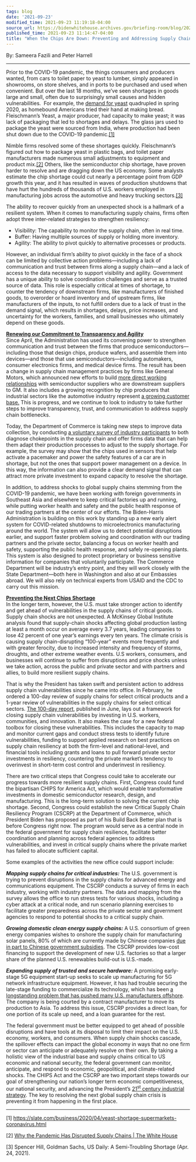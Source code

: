 ```yaml
---
tags: blog
date: '2021-09-23'
modified_time: 2021-09-23 11:19:18-04:00
source_url: https://bidenwhitehouse.archives.gov/briefing-room/blog/2021/09/23/when-the-chips-are-down-preventing-and-addressing-supply-chain-disruptions/
published_time: 2021-09-23 11:14:47-04:00
title: "When the Chips Are Down: Preventing and Addressing Supply Chain\_Disruptions"
---
```

 
By: Sameera Fazili and Peter Harrell

------------------------------------------------------------------------

Prior to the COVID-19 pandemic, the things consumers and producers
wanted, from cars to toilet paper to yeast to lumber, simply appeared in
showrooms, on store shelves, and in ports to be purchased and used when
convenient. But over the last 18 months, we’ve seen shortages in goods
large and small, often due to surprisingly small causes and hidden
vulnerabilities.  For example, the [demand for
yeast](https://www.usatoday.com/story/money/food/2020/04/23/coronavirus-pantry-baking-yeast-shortage/3004274001/)
quadrupled in spring 2020, as homebound Americans tried their hand at
making bread. Fleischmann’s Yeast, a major producer, had capacity to
make yeast; it was lack of packaging that led to shortages and delays.
The glass jars used to package the yeast were sourced from India, where
production had been shut down due to the COVID-19 pandemic.[\[1\]](#1)

Nimble firms resolved some of these shortages quickly. Fleischmann’s
figured out how to package yeast in plastic bags, and toilet paper
manufacturers made numerous small adjustments to equipment and product
mix.[\[2\]](#2) Others, like the semiconductor chip shortage, have
proven harder to resolve and are dragging down the US economy. Some
analysts estimate the chip shortage could cut nearly a percentage point
from GDP growth this year, and it has resulted in waves of production
shutdowns that have hurt the hundreds of thousands of U.S. workers
employed in manufacturing jobs across the automotive and heavy trucking
sectors.[\[3\]](#3)

The ability to recover quickly from an unexpected shock is a hallmark of
a resilient system. When it comes to manufacturing supply chains, firms
often adopt three inter-related strategies to strengthen resiliency:

-   Visibility: The capability to monitor the supply chain, often in
    real time.
-   Buffer: Having multiple sources of supply or holding more inventory.
-   Agility: The ability to pivot quickly to alternative processes or
    products.

However, an individual firm’s ability to pivot quickly in the face of a
shock can be limited by collective action problems—including a lack of
communication and trust between firms along a supply chain—and a lack of
access to the data necessary to support visibility and agility.
Government has a unique ability to solve coordination challenges and
serve as a trusted source of data. This role is especially critical at
times of shortage, to counter the tendency of downstream firms, like
manufacturers of finished goods, to overorder or hoard inventory and of
upstream firms, like manufacturers of the inputs, to not fulfill orders
due to a lack of trust in the demand signal, which results in shortages,
delays, price increases, and uncertainty for the workers, families, and
small businesses who ultimately depend on these goods.  

****<u>Renewing our Commitment to Transparency and Agility</u>****  
Since April, the Administration has used its convening power to
strengthen communication and trust between the firms that produce
semiconductors—including those that design chips, produce wafers, and
assemble them into devices—and those that use semiconductors—including
automakers, consumer electronics firms, and medical device firms. The
result has been a change in supply chain management practices by firms
like General Motors, which announced new efforts to build [more direct
working
relationships](https://www.reuters.com/business/autos-transportation/barra-gm-will-make-substantial-shifts-supply-chain-over-chips-2021-09-17/)
with semiconductor suppliers who are downstream suppliers to GM. It also
includes a growing recognition by chip producers that industrial sectors
like the automotive industry represent [a growing customer
base.](https://www.reuters.com/business/autos-transportation/intel-says-it-will-reserve-ireland-chip-factory-capacity-automakers-2021-09-07/)
This is progress, and we continue to look to industry to take further
steps to improve transparency, trust, and communication to address
supply chain bottlenecks.  

Today, the Department of Commerce is taking new steps to improve data
collection, by conducting [a voluntary survey of industry
participants](https://www.federalregister.gov/public-inspection/2021-20348/risks-in-the-semiconductor-supply-chain)
to both diagnose chokepoints in the supply chain and offer firms data
that can help them adapt their production processes to adjust to the
supply shortage. For example, the survey may show that the chips used in
sensors that help activate a pacemaker and power the safety features of
a car are in shortage, but not the ones that support power management on
a device. In this way, the information can also provide a clear demand
signal that can attract more private investment to expand capacity to
resolve the shortage.  

In addition, to address shocks to global supply chains stemming from the
COVID-19 pandemic, we have been working with foreign governments in
Southeast Asia and elsewhere to keep critical factories up and running,
while putting worker health and safety and the public health response of
our trading partners at the center of our efforts. The Biden-Harris
Administration is building on this work by standing up a new early alert
system for COVID-related shutdowns to microelectronics manufacturing
around the world. The system will allow us to detect potential
disruptions earlier, and support faster problem solving and coordination
with our trading partners and the private sector, balancing a focus on
worker health and safety, supporting the public health response, and
safely re-opening plants. This system is also designed to protect
proprietary or business sensitive information for companies that
voluntarily participate. The Commerce Department will be industry’s
entry point, and they will work closely with the State Department—both
here in Washington and also at our Embassies abroad. We will also rely
on technical experts from USAID and the CDC to carry out this mission.

**<u>Preventing the Next Chips Shortage</u>**  
In the longer term, however, the U.S. must take stronger action to
identify and get ahead of vulnerabilities in the supply chains of
critical goods. Supply chain shocks are not unexpected. A McKinsey
Global Institute analysis found that supply-chain shocks affecting
global production lasting at least a month occur on average every 3.7
years, leading companies to lose 42 percent of one year’s earnings every
ten years. The climate crisis is causing supply chain-disrupting
“100-year” events more frequently and with greater ferocity, due to
increased intensity and frequency of storms, droughts, and other extreme
weather events. U.S workers, consumers, and businesses will continue to
suffer from disruptions and price shocks unless we take action, across
the public and private sector and with partners and allies, to build
more resilient supply chains.  

That is why the President has taken swift and persistent action to
address supply chain vulnerabilities since he came into office. In
February, he ordered a 100-day review of supply chains for select
critical products and a 1-year review of vulnerabilities in the supply
chains for select critical sectors. [The 100-day
report](https://bidenwhitehouse.archives.gov/wp-content/uploads/2021/06/100-day-supply-chain-review-report.pdf),
published in June, lays out a framework for closing supply chain
vulnerabilities by investing in U.S. workers, communities, and
innovation. It also makes the case for a new federal toolbox for closing
these vulnerabilities. This includes the capacity to map and monitor
current gaps and conduct stress tests to identify future
vulnerabilities, funding to support applied research on best practices
on supply chain resiliency at both the firm-level and national-level,
and financial tools including grants and loans to pull forward private
sector investments in resiliency, countering the private market’s
tendency to overinvest in short-term cost control and underinvest in
resiliency.  

There are two critical steps that Congress could take to accelerate our
progress towards more resilient supply chains. First, Congress could
fund the bipartisan CHIPS for America Act, which would enable
transformative investments in domestic semiconductor research, design,
and manufacturing. This is the long-term solution to solving the current
chip shortage. Second, Congress could establish the new Critical Supply
Chain Resiliency Program (CSCRP) at the Department of Commerce, which
President Biden has proposed as part of his Build Back Better plan that
is before Congress right now. The program would serve as a central node
in the federal government for supply chain resilience, facilitate better
coordination and planning across federal agencies to address
vulnerabilities, and invest in critical supply chains where the private
market has failed to allocate sufficient capital.  

Some examples of the activities the new office could support include:

***Mapping supply chains for critical industries:*** The U.S. government
is trying to prevent disruptions in the supply chains for advanced
energy and communications equipment. The CSCRP conducts a survey of
firms in each industry, working with industry partners. The data and
mapping from the survey allows the office to run stress tests for
various shocks, including a cyber attack at a critical node, and run
scenario planning exercises to facilitate greater preparedness across
the private sector and government agencies to respond to potential
shocks to a critical supply chain.

***Growing domestic clean energy supply chains:*** A U.S. consortium of
green energy companies wishes to onshore the supply chain for
manufacturing solar panels, 80% of which are currently made by Chinese
companies [due in part to Chinese government
subsidies](https://www.washingtonpost.com/technology/2021/09/08/solar-panels-made-usa/).
The CSCRP provides low-cost financing to support the development of new
U.S. factories so that a larger share of the planned U.S. renewables
build-out is U.S.-made.

***Expanding supply of trusted and secure hardware:*** A promising
early-stage 5G equipment start-up seeks to scale up manufacturing for 5G
network infrastructure equipment. However, it has had trouble securing
the late-stage funding to commercialize its technology, which has been
[a longstanding problem that has pushed many U.S. manufacturers
offshore](https://americanaffairsjournal.org/2019/05/financing-advanced-manufacturing-why-vcs-arent-the-answer/).
The company is being courted by a contract manufacturer to move its
production to Asia. To address this issue, CSCRP provides a direct loan,
for one portion of its scale up need, and a loan guarantee for the rest.

The federal government must be better equipped to get ahead of possible
disruptions and have tools at its disposal to limit their impact on the
U.S. economy, workers, and consumers. When supply chain shocks cascade,
the spillover effects can impact the global economy in ways that no one
firm or sector can anticipate or adequately resolve on their own. By
taking a holistic view of the industrial base and supply chains critical
to US economic and national security, the federal government can
monitor, anticipate, and respond to economic, geopolitical, and
climate-related shocks. The CHIPS Act and the CSCRP are two important
steps towards our goal of strengthening our nation’s longer term
economic competitiveness, our national security, and advancing the
President’s [21<sup>st</sup> century industrial
strategy](https://www.atlanticcouncil.org/commentary/transcript/brian-deese-on-bidens-vision-for-a-twenty-first-century-american-industrial-strategy/).
The key to resolving the next global supply chain crisis is preventing
it from happening in the first place.

------------------------------------------------------------------------

\[1\]
https://slate.com/business/2020/04/yeast-shortage-supermarkets-coronavirus.html

\[2\] [Why the Pandemic Has Disrupted Supply Chains | The White
House](https://bidenwhitehouse.archives.gov/cea/blog/2021/06/17/why-the-pandemic-has-disrupted-supply-chains/)

\[3\] Spencer Hill, Goldman Sachs, US Daily: A Semi-Troubling Shortage
(Apr. 24, 2021).
